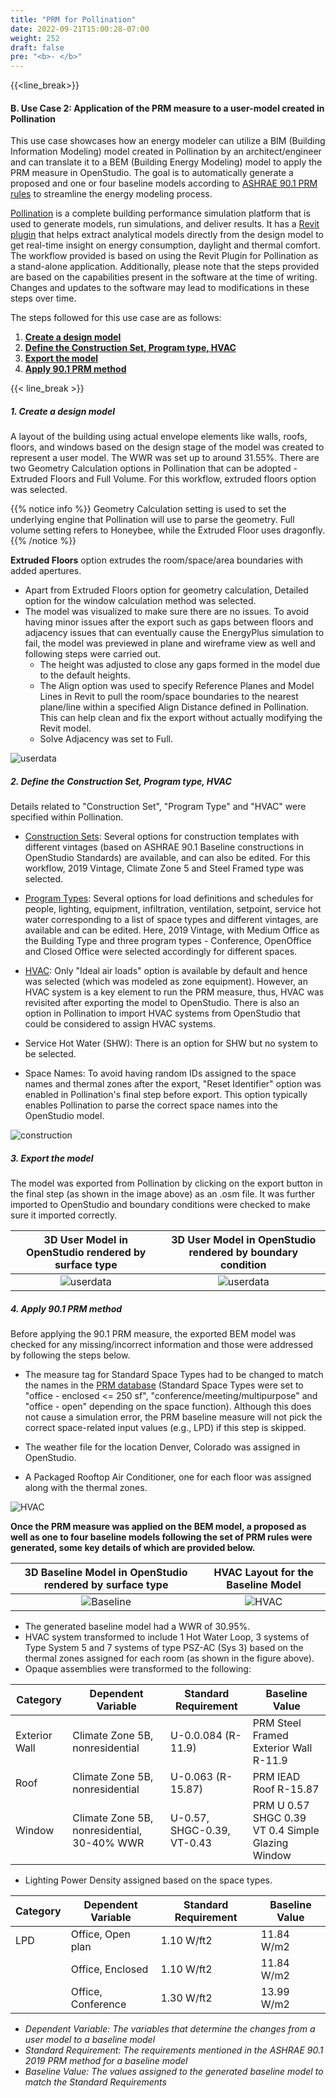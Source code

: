 ```yaml
---
title: "PRM for Pollination"
date: 2022-09-21T15:00:28-07:00
weight: 252
draft: false
pre: "<b>- </b>"
---
```


{{<line_break>}}

#### B. Use Case 2: Application of the PRM measure to a user-model created in Pollination

This use case showcases how an energy modeler can utilize a BIM (Building Information Modeling) model created in Pollination by an architect/engineer and can translate it to a BEM (Building Energy Modeling) model to apply the PRM measure in OpenStudio. The goal is to automatically generate a proposed and one or four baseline models according to [ASHRAE 90.1 PRM rules](/BEM-for-PRM/overview/ashrae) to streamline the energy modeling process. 

[Pollination](https://www.pollination.cloud/) is a complete building performance simulation platform that is used to generate models, run simulations, and deliver results. It has a [Revit plugin](https://www.pollination.cloud/revit-plugin) that helps extract analytical models directly from the design model to get real-time insight on energy consumption, daylight and thermal comfort. The workflow provided is based on using the Revit Plugin for Pollination as a stand-alone application. Additionally, please note that the steps provided are based on the capabilities present in the software at the time of writing. Changes and updates to the software may lead to modifications in these steps over time. 

The steps followed for this use case are as follows:

1. [**Create a design model**](#1-create-a-design-model)
2. [**Define the Construction Set, Program type, HVAC**](#2-define-the-construction-set-program-type-hvac)
3. [**Export the model**](#3-export-the-model)
4. [**Apply 90.1 PRM method**](#4-apply-901-prm-method)

{{< line_break >}}

##### **1. Create a design model**
A layout of the building using actual envelope elements like walls, roofs, floors, and windows based on the design stage of the model was created to represent a user model. The WWR was set up to around 31.55%. There are two Geometry Calculation options in Pollination that can be adopted - Extruded Floors and Full Volume. For this workflow, extruded floors option was selected. 

{{% notice info %}}
Geometry Calculation setting is used to set the underlying engine that Pollination will use to parse the geometry. Full volume setting refers to Honeybee, while the Extruded Floor uses dragonfly.
{{% /notice %}}


**Extruded Floors** option extrudes the room/space/area boundaries with added apertures. 

   - Apart from Extruded Floors option for geometry calculation, Detailed option for the window calculation method was selected. 
   - The model was visualized to make sure there are no issues. To avoid having minor issues after the export such as gaps between floors and adjacency issues that can eventually cause the EnergyPlus simulation to fail, the model was previewed in plane and wireframe view as well and following steps were carried out. 
      - The height was adjusted to close any gaps formed in the model due to the default heights. 
      - The Align option was used to specify Reference Planes and Model Lines in Revit to pull the room/space boundaries to the nearest plane/line within a specified Align Distance defined in Pollination. This can help clean and fix the export without actually modifying the Revit model. 
      - Solve Adjacency was set to Full. 

![userdata](/BEM-for-PRM/get_start/UseCase_Workflows/images/DD_Extr_Step6_After_Fix.png?width=700px&align=right&classes=border,alignCenter)

##### **2. Define the Construction Set, Program type, HVAC**
Details related to "Construction Set", "Program Type" and "HVAC" were specified within Pollination.
    
  - [Construction Sets](https://docs.pollination.cloud/user-manual/revit-plugin/export-analytical-model): Several options for construction templates with different vintages (based on ASHRAE 90.1 Baseline constructions in OpenStudio Standards) are available, and can also be edited. For this workflow, 2019 Vintage, Climate Zone 5 and Steel Framed type was selected. 

  - [Program Types](https://docs.pollination.cloud/user-manual/revit-plugin/export-analytical-model): Several options for load definitions and schedules for people, lighting, equipment, infiltration, ventilation, setpoint, service hot water corresponding to a list of space types and different vintages, are available and can be edited. Here, 2019 Vintage, with Medium Office as the Building Type and three program types - Conference, OpenOffice and Closed Office were selected accordingly for different spaces. 

  - [HVAC](https://docs.pollination.cloud/user-manual/revit-plugin/export-analytical-model): Only "Ideal air loads" option is available by default and hence was selected (which was modeled as zone equipment). However, an HVAC system is a key element to run the PRM measure, thus, HVAC was revisited after exporting the model to OpenStudio. 
    There is also an option in Pollination to import HVAC systems from OpenStudio that could be considered to assign HVAC systems. 

  - Service Hot Water (SHW): There is an option for SHW but no system to be selected.

  - Space Names: To avoid having random IDs assigned to the space names and thermal zones after the export, "Reset Identifier" option was enabled in Pollination's final step before export. This option typically enables Pollination to parse the correct space names into the OpenStudio model. 

![construction](/BEM-for-PRM/get_start/UseCase_Workflows/images/Constructionsets_programtype_HVAC.png?width=700px&align=right&classes=border,alignCenter)

##### **3. Export the model**
The model was exported from Pollination by clicking on the export button in the final step (as shown in the image above) as an .osm file. It was further imported to OpenStudio and boundary conditions were checked to make sure it imported correctly. 

|3D User Model in OpenStudio rendered by surface type| 3D User Model in OpenStudio rendered by boundary condition |
|:-:|:-:|
|![userdata](/BEM-for-PRM/get_start/UseCase_Workflows/images/Pollination_OpenStudio_Model.png?width=500px&align=right&classes=border,alignCenter)|![userdata](/BEM-for-PRM/get_start/UseCase_Workflows/images/Pollination_Boundary_Condition_model.png?width=500px&align=right&classes=border,alignCenter)|

##### **4. Apply 90.1 PRM method**
Before applying the 90.1 PRM measure, the exported BEM model was checked for any missing/incorrect information and those were addressed by following the steps below.

- The measure tag for Standard Space Types had to be changed to match the names in the [PRM database](/BEM-for-PRM/user_guide/add_compliance_data/building_type/user_data_building) (Standard Space Types were set to "office - enclosed <= 250 sf", "conference/meeting/multipurpose" and "office - open" depending on the space function). Although this does not cause a simulation error, the PRM baseline measure will not pick the correct space-related input values (e.g., LPD) if this step is skipped. 

- The weather file for the location Denver, Colorado was assigned in OpenStudio.

- A Packaged Rooftop Air Conditioner, one for each floor was assigned along with the thermal zones.  

![HVAC](/BEM-for-PRM/get_start/UseCase_Workflows/images/HVAC_UserModel_Revit_Pollination.png?width=300px&align=right&classes=border,alignCenter)

**Once the PRM measure was applied on the BEM model, a proposed as well as one to four baseline models following the set of PRM rules were generated, some key details of which are provided below.**

|3D Baseline Model in OpenStudio rendered by surface type| HVAC Layout for the Baseline Model |
|:-:|:-:|
|![Baseline](/BEM-for-PRM/get_start/UseCase_Workflows/images/Pollination_OpenStudio_Model.png?width=500px&align=right,alignCenter)|![HVAC](/BEM-for-PRM/get_start/UseCase_Workflows/images/HVAC_Baseline_Pollination.png?width=700px&align=right,alignCenter)|

- The generated baseline model had a WWR of 30.95%.
- HVAC system transformed to include 1 Hot Water Loop, 3 systems of Type  System 5 and 7 systems of type PSZ-AC (Sys 3) based on the thermal zones assigned for each room (as shown in the figure above).  
- Opaque assemblies were transformed to the following:

| Category      | Dependent Variable                         | Standard Requirement       | Baseline Value                                    |
| ------------- | ------------------------------------------ | -------------------------- | ------------------------------------------------- |
| Exterior Wall | Climate Zone 5B, nonresidential             | U-0.0.084 (R-11.9)           | PRM Steel Framed Exterior Wall R-11.9             |
| Roof          | Climate Zone 5B, nonresidential             | U-0.063 (R-15.87)          | PRM IEAD Roof R-15.87                             |
| Window        | Climate Zone 5B, nonresidential, 30-40% WWR | U-0.57, SHGC-0.39, VT-0.43 | PRM U 0.57 SHGC 0.39 VT 0.4 Simple Glazing Window |

- Lighting Power Density assigned based on the space types. 

| Category      | Dependent Variable                         | Standard Requirement       | Baseline Value                                    |
| ------------- | ------------------------------------------ | -------------------------- | ------------------------------------------------- |
| LPD           | Office, Open plan                   | 1.10 W/ft2                 | 11.84 W/m2                                         |
|            | Office, Enclosed                  | 1.10 W/ft2                 | 11.84 W/m2                                         |
|            | Office, Conference                   | 1.30 W/ft2                 | 13.99 W/m2                                         |

- *_Dependent Variable: The variables that determine the changes from a user model to a baseline model_*
- *_Standard Requirement: The requirements mentioned in the ASHRAE 90.1 2019 PRM method for a baseline model_*
- *_Baseline Value: The values assigned to the generated baseline model to match the Standard Requirements_*


